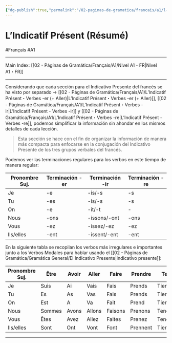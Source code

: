 ```yaml
---
{"dg-publish":true,"permalink":"/02-paginas-de-gramatica/francais/a1/l-indicatif-present-resume/"}
---
```


# L’Indicatif Présent (Résumé)
#Français #A1
___
Main Index: [[02 - Páginas de Gramática/Français/A1/Nivel A1・FR\|Nivel A1・FR]]
___
Considerando que cada sección para el Indicativo Presente del francés se ha visto por separado → [[02 - Páginas de Gramática/Français/A1/L’Indicatif Présent・Verbes -er (+ Aller)\|L’Indicatif Présent・Verbes -er (+ Aller)]], [[02 - Páginas de Gramática/Français/A1/L’Indicatif Présent・Verbes -ir\|L’Indicatif Présent・Verbes -ir]] y [[02 - Páginas de Gramática/Français/A1/L’Indicatif Présent・Verbes -re\|L’Indicatif Présent・Verbes -re]], podemos simplificar la información sin ahondar en los mismos detalles de cada lección.

> Esta sección se hace con el fin de organizar la información de manera más compacta para enfocarse en la conjugación del Indicativo Presente de los tres grupos verbales del francés.

Podemos ver las terminaciones regulares para los verbos en este tiempo de manera regular:

| Pronombre Suj. | Terminación -er | Terminación -ir | Terminación -re |
| -------------- | --------------- | --------------- | --------------- |
| Je             | -e              | -is/-s          | -s              |
| Tu             | -es             | -is/-s          | -s              |
| On             | -e              | -it/-t          | -               |
| Nous           | -ons            | -issons/-ont    | -ons            |
| Vous           | -ez             | -issez/-ez      | -ez             |
| Ils/elles      | -ent            | -issent/-ent    | -ent            |

En la siguiente tabla se recopilan los verbos más irregulares e importantes junto a los Verbos Modales para hablar usando el [[02 - Páginas de Gramática/Gramática General/El Indicativo Presente\|indicativo presente]]:

| Pronombre Suj. | Être   | Avoir | Aller  | Faire   | Prendre  | Tenir    |
| -------------- | ------ | ----- | ------ | ------- | -------- | -------- |
| Je             | Suis   | Ai    | Vais   | Fais    | Prends   | Tiens    |
| Tu             | Es     | As    | Vas    | Fais    | Prends   | Tiens    |
| On             | Est    | A     | Va     | Fait    | Prend    | Tient    |
| Nous           | Sommes | Avons | Allons | Faisons | Prenons  | Tenons   |
| Vous           | Êtes   | Avez  | Allez  | Faites  | Prenez   | Tenez    |
| Ils/elles      | Sont   | Ont   | Vont   | Font    | Prennent | Tiennent |
___